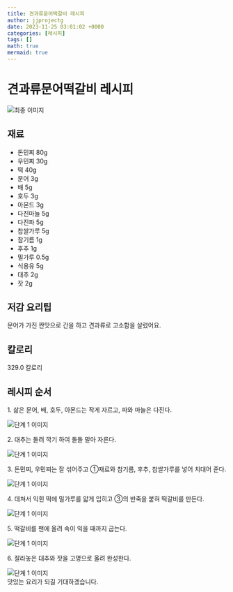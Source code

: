 ```yaml
---
title: 견과류문어떡갈비 레시피
author: jjprojectg
date: 2023-11-25 03:01:02 +0000
categories: [레시피]
tags: []
math: true
mermaid: true
---
```

<meta name="og:type" content="website"/>
<meta charset="UTF-8"/>
<div class="header">
  <h1>견과류문어떡갈비 레시피</h1>
</div>

<div class="container my-4">
  <div class="row">
    <div class="col-12 col-md-6">
      <div class="recipe-image">
        <img src="http://www.foodsafetykorea.go.kr/uploadimg/20200313/20200313102240_1584062560564.JPG" class="step-image" alt="최종 이미지"/>
      </div>
    </div>
    <div class="col-12 col-md-6">
      <div class="ingredients">
        <h2>재료</h2>
        <ul class="card">
          <li> 돈민찌 80g </li>
          <li>  우민찌 30g </li>
          <li>  떡 40g </li>
          <li>  문어 3g </li>
          <li>  배 5g </li>
          <li>  호두 3g </li>
          <li>  아몬드 3g </li>
          <li>  다진마늘 5g </li>
          <li>  다진파 5g </li>
          <li>  찹쌀가루 5g </li>
          <li>  참기름 1g </li>
          <li>  후추 1g </li>
          <li>  밀가루 0.5g </li>
          <li>  식용유 5g </li>
          <li>  대추 2g </li>
          <li>  잣 2g </li>
</ul>
      </div>
    </div>
    <div class="col-12 col-md-6">
      <div class="ingredients">
        <h2>저감 요리팁</h2>
        <div class="card"> 
          <p>
            문어가 가진 짠맛으로 간을 하고 견과류로 고소함을 살렸어요.
          </p>
        </div>
      </div>
      <div class="ingredients">
        <h2>칼로리</h2>
        <div class="card"> 
          <p>
            329.0 칼로리
          </p>
        </div>
      </div>
    </div>
  </div>

  <h2 class="my-4">레시피 순서</h2>
  <div class="card recipe-card">
    <div class="card-body recipe-step">
      <p class="card-text step-description">1. 삶은 문어, 배, 호두, 아몬드는 작게 자르고, 파와 마늘은 다진다.</p>
      <img src="http://www.foodsafetykorea.go.kr/uploadimg/20200313/20200313102316_1584062596568.JPG" alt="단계 1 이미지" class="step-image"/>
    </div>
  </div>
  <div class="card recipe-card">
    <div class="card-body recipe-step">
      <p class="card-text step-description">2. 대추는 돌려 깍기 하여 돌돌 말아 자른다.</p>
      <img src="http://www.foodsafetykorea.go.kr/uploadimg/20200313/20200313102330_1584062610223.JPG" alt="단계 1 이미지" class="step-image"/>
    </div>
  </div>
  <div class="card recipe-card">
    <div class="card-body recipe-step">
      <p class="card-text step-description">3. 돈민찌, 우민찌는 잘 섞어주고 ①재료와 참기름, 후추, 찹쌀가루를 넣어 치대어 준다.</p>
      <img src="http://www.foodsafetykorea.go.kr/uploadimg/20200313/20200313102343_1584062623212.JPG" alt="단계 1 이미지" class="step-image"/>
    </div>
  </div>
  <div class="card recipe-card">
    <div class="card-body recipe-step">
      <p class="card-text step-description">4. 데쳐서 익힌 떡에 밀가루를 얇게 입히고 ③의 반죽을 붙혀 떡갈비를 만든다.</p>
      <img src="http://www.foodsafetykorea.go.kr/uploadimg/20200313/20200313102433_1584062673193.JPG" alt="단계 1 이미지" class="step-image"/>
    </div>
  </div>
  <div class="card recipe-card">
    <div class="card-body recipe-step">
      <p class="card-text step-description">5. 떡갈비를 팬에 올려 속이 익을 때까지 굽는다.</p>
      <img src="http://www.foodsafetykorea.go.kr/uploadimg/20200313/20200313102446_1584062686200.JPG" alt="단계 1 이미지" class="step-image"/>
    </div>
  </div>
  <div class="card recipe-card">
    <div class="card-body recipe-step">
      <p class="card-text step-description">6. 잘라놓은 대추와 잣을 고명으로 올려 완성한다.</p>
      <img src="http://www.foodsafetykorea.go.kr/uploadimg/20200313/20200313102458_1584062698308.JPG" alt="단계 1 이미지" class="step-image"/>
    </div>
  </div>

</div>
맛있는 요리가 되길 기대하겠습니다.
